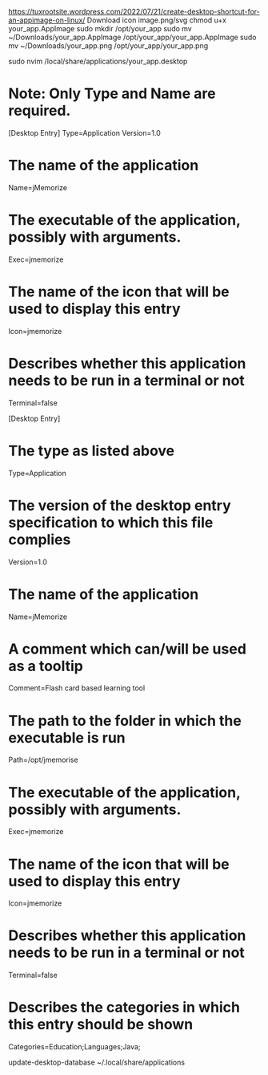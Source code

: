 https://tuxrootsite.wordpress.com/2022/07/21/create-desktop-shortcut-for-an-appimage-on-linux/
Download icon image.png/svg
chmod u+x your_app.AppImage
sudo mkdir /opt/your_app
sudo mv ~/Downloads/your_app.AppImage /opt/your_app/your_app.AppImage
sudo mv ~/Downloads/your_app.png /opt/your_app/your_app.png

sudo nvim /local/share/applications/your_app.desktop

# Note: Only Type and Name are required.

[Desktop Entry]
Type=Application
Version=1.0
# The name of the application
Name=jMemorize
# The executable of the application, possibly with arguments.
Exec=jmemorize
# The name of the icon that will be used to display this entry
Icon=jmemorize
# Describes whether this application needs to be run in a terminal or not
Terminal=false


[Desktop Entry]
# The type as listed above
Type=Application
# The version of the desktop entry specification to which this file complies
Version=1.0
# The name of the application
Name=jMemorize
# A comment which can/will be used as a tooltip
Comment=Flash card based learning tool
# The path to the folder in which the executable is run
Path=/opt/jmemorise
# The executable of the application, possibly with arguments.
Exec=jmemorize
# The name of the icon that will be used to display this entry
Icon=jmemorize
# Describes whether this application needs to be run in a terminal or not
Terminal=false
# Describes the categories in which this entry should be shown
Categories=Education;Languages;Java;

update-desktop-database ~/.local/share/applications
